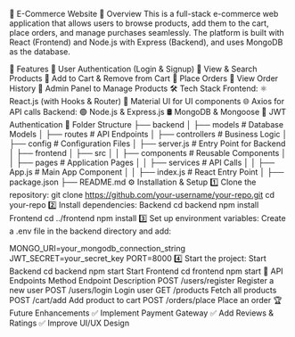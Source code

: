 🛒 E-Commerce Website
📌 Overview
This is a full-stack e-commerce web application that allows users to browse products, add them to the cart, place orders, and manage purchases seamlessly. The platform is built with React (Frontend) and Node.js with Express (Backend), and uses MongoDB as the database.

🚀 Features
🔹 User Authentication (Login & Signup)
🔹 View & Search Products
🔹 Add to Cart & Remove from Cart
🔹 Place Orders
🔹 View Order History
🔹 Admin Panel to Manage Products
🛠️ Tech Stack
Frontend:
⚛️ React.js (with Hooks & Router)
🎨 Material UI for UI components
🌐 Axios for API calls
Backend:
🟢 Node.js & Express.js
🛢️ MongoDB & Mongoose
🔐 JWT Authentication
📂 Folder Structure
├── backend
│   ├── models          # Database Models
│   ├── routes          # API Endpoints
│   ├── controllers     # Business Logic
│   ├── config          # Configuration Files
│   ├── server.js       # Entry Point for Backend
│
├── frontend
│   ├── src
│   │   ├── components  # Reusable Components
│   │   ├── pages       # Application Pages
│   │   ├── services    # API Calls
│   │   ├── App.js      # Main App Component
│   │   ├── index.js    # React Entry Point
│
├── package.json
├── README.md
⚙️ Installation & Setup
1️⃣ Clone the repository:
git clone https://github.com/your-username/your-repo.git
cd your-repo
2️⃣ Install dependencies:
Backend
cd backend
npm install
Frontend
cd ../frontend
npm install
3️⃣ Set up environment variables:
Create a .env file in the backend directory and add:

MONGO_URI=your_mongodb_connection_string
JWT_SECRET=your_secret_key
PORT=8000
4️⃣ Start the project:
Start Backend
cd backend
npm start
Start Frontend
cd frontend
npm start
📌 API Endpoints
Method	Endpoint	Description
POST	/users/register	Register a new user
POST	/users/login	Login user
GET	/products	Fetch all products
POST	/cart/add	Add product to cart
POST	/orders/place	Place an order
🏆 Future Enhancements
✅ Implement Payment Gateway
✅ Add Reviews & Ratings
✅ Improve UI/UX Design

